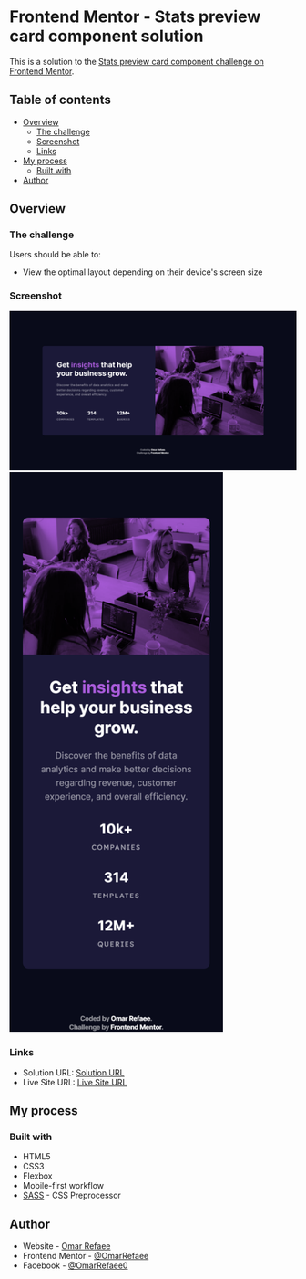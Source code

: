 # Frontend Mentor - Stats preview card component solution

This is a solution to the [Stats preview card component challenge on Frontend Mentor](https://www.frontendmentor.io/challenges/stats-preview-card-component-8JqbgoU62).

## Table of contents

-   [Overview](#overview)
    -   [The challenge](#the-challenge)
    -   [Screenshot](#screenshot)
    -   [Links](#links)
-   [My process](#my-process)
    -   [Built with](#built-with)
-   [Author](#author)

## Overview

### The challenge

Users should be able to:

-   View the optimal layout depending on their device's screen size

### Screenshot

![](./screenshot.png)
<img src="./mobile_screenshot.png" alt="drawing" width="375px"/>

### Links

-   Solution URL: [Solution URL](https://www.frontendmentor.io/solutions/stats-preview-card-html-scss-RSJQq89yoG)
-   Live Site URL: [Live Site URL](https://stats-preview-card-or.netlify.app/)

## My process

### Built with

-   HTML5
-   CSS3
-   Flexbox
-   Mobile-first workflow
-   [SASS](https://SASS-LANG.com) - CSS Preprocessor

## Author

-   Website - [Omar Refaee](https://www.github.com/OmarRefaee)
-   Frontend Mentor - [@OmarRefaee](https://www.frontendmentor.io/profile/OmarRefaee)
-   Facebook - [@OmarRefaee0](https://www.facebook.com/OmarRefaee0)
